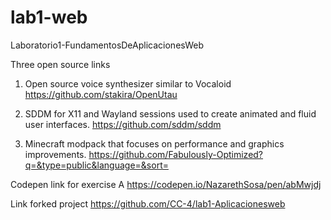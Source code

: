 # lab1-web
Laboratorio1-FundamentosDeAplicacionesWeb


Three open source links

1. Open source voice synthesizer similar to Vocaloid
https://github.com/stakira/OpenUtau

2. SDDM for X11 and Wayland sessions used to create animated and fluid user interfaces.
https://github.com/sddm/sddm

3. Minecraft modpack that focuses on performance and graphics improvements.
https://github.com/Fabulously-Optimized?q=&type=public&language=&sort=


Codepen link for exercise A
https://codepen.io/NazarethSosa/pen/abMwjdj


Link forked project
https://github.com/CC-4/lab1-Aplicacionesweb